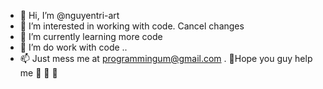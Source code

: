 - 👋 Hi, I’m @nguyentri-art
- 👀 I’m interested in working with code. Cancel changes
- 🌱 I’m currently learning more code 
- 💞️ I’m do work with code .. 
- 📫 Just mess me at programmingum@gmail.com .
🚀Hope you guy help me 🧀 🧀 🧀

<!---
nguyentri-art/nguyentri-art is a ✨ special ✨ repository because its readme.md (this file) appears on your GitHub profile.
You can click the Preview link to take a look at your changes.
--->
